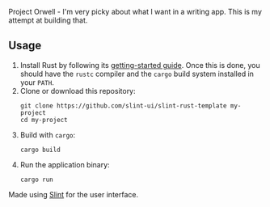 Project Orwell - I'm very picky about what I want in a writing app. This is my attempt at building that.

## Usage

1. Install Rust by following its [getting-started guide](https://www.rust-lang.org/learn/get-started).
   Once this is done, you should have the `rustc` compiler and the `cargo` build system installed in your `PATH`.
2. Clone or download this repository:
   ```
   git clone https://github.com/slint-ui/slint-rust-template my-project
   cd my-project
   ```
3. Build with `cargo`:
   ```
   cargo build
   ```
4. Run the application binary:
   ```
   cargo run
   ```

Made using [Slint](https://slint.rs/) for the user interface.
